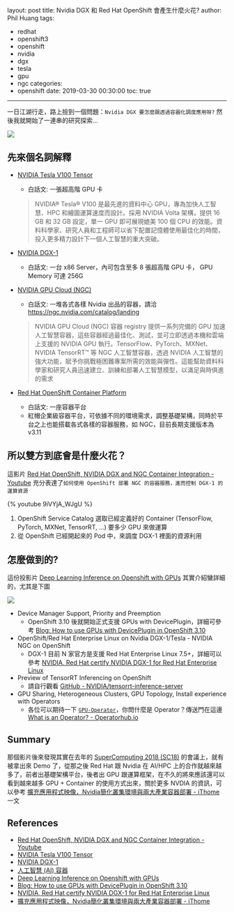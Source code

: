 layout: post
title: Nvidia DGX 和 Red Hat OpenShift 會產生什麼火花?
author: Phil Huang
tags:
  - redhat
  - openshift3
  - openshift
  - nvidia
  - dgx
  - tesla
  - gpu
  - ngc
categories:
  - openshift
date: 2019-03-30 00:30:00
toc: true
---
一日江湖行走，路上撿到一個問題：`Nvidia DGX 要怎麼跟透過容器化調度應用呀?` 然後我就開始了一連串的研究探索...

![](/images/ngc-openshift.png)

<!--more-->

## 先來個名詞解釋
- [NVIDIA Tesla V100 Tensor][2]
  - 白話文: 一張超高階 GPU 卡
  > NVIDIA® Tesla® V100 是最先進的資料中心 GPU，專為加快人工智慧、HPC 和繪圖運算速度而設計。採用 NVIDIA Volta 架構，提供 16 GB 和 32 GB 設定，單一 GPU 即可展現媲美 100 個 CPU 的效能。資料科學家、研究人員和工程師可以省下配置記憶體使用最佳化的時間，投入更多精力設計下一個人工智慧的重大突破。

- [NVIDIA DGX-1][3]
  - 白話文: 一台 x86 Server，內可包含至多 8 張超高階 GPU 卡， GPU Memory 可達 256G 
  
- [NVIDIA GPU Cloud (NGC)][4]
  - 白話文: 一堆各式各樣 Nvidia 出品的容器，請洽 https://ngc.nvidia.com/catalog/landing
  > NVIDIA GPU Cloud (NGC) 容器 registry 提供一系列完備的 GPU 加速人工智慧容器，這些容器經過最佳化、測試，並可立即透過本機和雲端上支援的 NVIDIA GPU 執行。TensorFlow、PyTorch、MXNet、NVIDIA TensorRT™ 等 NGC 人工智慧容器，透過 NVIDIA 人工智慧的強大功能，賦予你挑戰極困難專案所需的效能與彈性。這能幫助資料科學家和研究人員迅速建立、訓練和部署人工智慧模型，以滿足與時俱進的需求
- [Red Hat OpenShift Container Platform](https://www.openshift.com/)
  - 白話文: 一座容器平台
  - 紅帽企業級容器平台，可依據不同的環境需求，調整基礎架構，同時於平台之上也能搭載各式各樣的容器服務，如 NGC，目前長期支援版本為 v3.11

## 所以雙方到底會是什麼火花？

這影片 [Red Hat OpenShift, NVIDIA DGX and NGC Container Integration - Youtube][1] 充分表達了`如何使用 OpenShift 部署 NGC 的容器服務，進而控制 DGX-1 的運算資源`

{% youtube 9iVYjA_WJgU %}

1. OpenShift Service Catalog 選取已經定義好的 Container (TensorFlow, PyTorch, MXNet, TensorRT, ...) 要多少 GPU 來做運算
2. 從 OpenShift 已經開起來的 Pod 中，來調度 DGX-1 裡面的資源利用

## 怎麼做到的?

這份投影片 [Deep Learning Inference on Openshift with GPUs][5] 其實介紹蠻詳細的，尤其是下圖

![](/images/ngc-openshift-1.png)

- Device Manager Support, Priority and Preemption
  - OpenShift 3.10 後就開始正式支援 GPUs with DevicePlugin，詳細可參考 [Blog: How to use GPUs with DevicePlugin in OpenShift 3.10][6]
- OpenShift/Red Hat Enterprise Linux on Nvidia DGX-1/Tesla - NVIDIA NGC on OpenShift
  - DGX-1 目前 N 家官方是支援 Red Hat Enterprise Linux 7.5+，詳細可以參考 [NVIDIA, Red Hat certify NVIDIA DGX-1 for Red Hat Enterprise Linux][7]
- Preview of TensorRT Inferencing on OpenShift
  - 請自行觀看 [GitHub - NVIDIA/tensorrt-inference-server](https://github.com/NVIDIA/tensorrt-inference-server)
- GPU Sharing, Heterogeneous Clusters, GPU Topology, Install experience with Operators
  - 各位可以期待一下 [`GPU-Operator`](https://github.com/NVIDIA/gpu-operator)，你問什麼是 Operator？傳送門在這邊 [What is an Operator? - Operatorhub.io](https://operatorhub.io/what-is-an-operator)

## Summary

那個影片後來發現其實在去年的 [SuperComputing 2018 (SC18)](https://sc18.supercomputing.org) 的會議上，就有被拿出來 Demo 了，從那之後 Red Hat 跟 Nvidia 在 AI/HPC 上的合作就越來越多了，前者出基礎架構平台，後者出 GPU 跟運算框架，在不久的將來應該還可以看到越來越多 GPU + Container 的使用方式出來，關於更多 NVDIA 的資訊，可以參考 [擴充應用程式映像，Nvidia簡化叢集環境與兩大產業容器部署 - iThome][8] 一文

## References
- [Red Hat OpenShift, NVIDIA DGX and NGC Container Integration - Youtube][1]
- [NVIDIA Tesla V100 Tensor][2]
- [NVIDIA DGX-1][3]
- [人工智慧 (AI) 容器][4]
- [Deep Learning Inference on Openshift with GPUs][5]
- [Blog: How to use GPUs with DevicePlugin in OpenShift 3.10][6]
- [NVIDIA, Red Hat certify NVIDIA DGX-1 for Red Hat Enterprise Linux][7]
- [擴充應用程式映像，Nvidia簡化叢集環境與兩大產業容器部署 - iThome][8]

[1]: https://www.youtube.com/watch?v=9iVYjA_WJgU
[2]: https://www.nvidia.com/zh-tw/data-center/tesla-v100/
[3]: https://www.nvidia.com/zh-tw/data-center/dgx-1/
[4]: https://www.nvidia.com/zh-tw/gpu-cloud/deep-learning-containers/
[5]: https://blog.openshift.com/wp-content/uploads/Nvidia-RedHat-Commons-Kubecon-2018.pdf
[6]: https://blog.openshift.com/how-to-use-gpus-with-deviceplugin-in-openshift-3-10/
[7]: https://blogs.nvidia.com/blog/2018/10/23/red-hat-enterprise-linux-dgx-1/
[8]: https://www.ithome.com.tw/review/128970